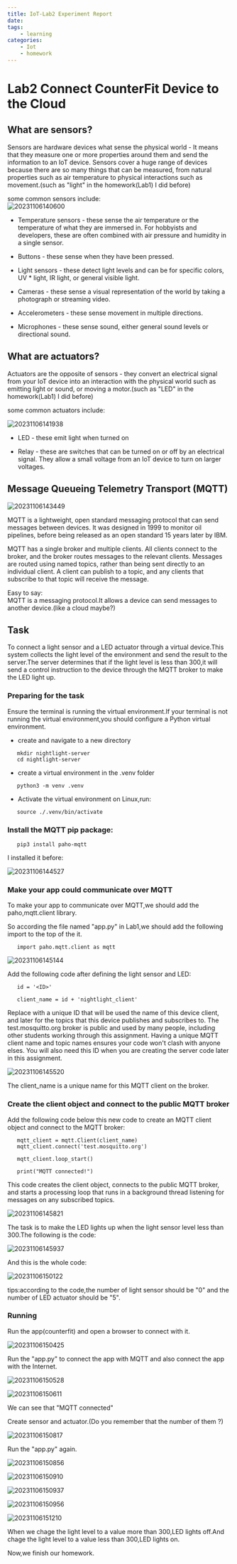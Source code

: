 ```yaml
---
title: IoT-Lab2 Experiment Report
date: 
tags: 
    - learning
categories: 
    - Iot  
    - homework
--- 
```


# Lab2 Connect CounterFit Device to the Cloud  

## What are sensors?  

Sensors are hardware devices what sense the physical world - It means that they measure one or more properties around them and send the information to an IoT device. Sensors cover a huge range of devices because there are so many things that can be measured, from natural properties such as air temperature to physical interactions such as movement.(such as "light" in the homework(Lab1) I did before)  

some common sensors include:  
![20231106140600](https://stitch-best.oss-cn-beijing.aliyuncs.com//20231106140600.png)  

* Temperature sensors - these sense the air temperature or the temperature of what they are immersed in. For hobbyists and developers, these are often combined with air pressure and humidity in a single sensor.

* Buttons - these sense when they have been pressed.

* Light sensors - these detect light levels and can be for specific colors, UV * light, IR light, or general visible light.

* Cameras - these sense a visual representation of the world by taking a photograph or streaming video.

* Accelerometers - these sense movement in multiple directions.

* Microphones - these sense sound, either general sound levels or directional sound.  

## What are actuators?  

Actuators are the opposite of sensors - they convert an electrical signal from your IoT device into an interaction with the physical world such as emitting light or sound, or moving a motor.(such as "LED" in the homework(Lab1) I did before)  

some common actuators include:  

![20231106141938](https://stitch-best.oss-cn-beijing.aliyuncs.com//20231106141938.png)

* LED - these emit light when turned on

* Relay - these are switches that can be turned on or off by an electrical signal. They allow a small voltage from an IoT device to turn on larger voltages.

## Message Queueing Telemetry Transport (MQTT)  

![20231106143449](https://stitch-best.oss-cn-beijing.aliyuncs.com//20231106143449.png)

MQTT is a lightweight, open standard messaging protocol that can send messages between devices. It was designed in 1999 to monitor oil pipelines, before being released as an open standard 15 years later by IBM.

MQTT has a single broker and multiple clients. All clients connect to the broker, and the broker routes messages to the relevant clients. Messages are routed using named topics, rather than being sent directly to an individual client. A client can publish to a topic, and any clients that subscribe to that topic will receive the message.  

Easy to say:  
MQTT is a messaging protocol.It allows a device can send messages to another device.(like a cloud maybe?)  

## Task  
To connect a light sensor and a LED actuator through a virtual device.This system collects the light level of the environment and send the result to the server.The server determines that if the light level is less than 300,it will send a control instruction to the device through the MQTT broker to make the LED light up.  

### Preparing for the task  

Ensure the terminal is running the virtual environment.If your terminal is not running the virtual environment,you should configure a Python virtual environment.

* create and navigate to a new directory

```
   mkdir nightlight-server
   cd nightlight-server
```

* create a virtual environment in the .venv folder

```
   python3 -m venv .venv
```

* Activate the virtual environment
on Linux,run:

```
   source ./.venv/bin/activate
```

### Install the MQTT pip package:  

```
   pip3 install paho-mqtt
```

I installed it before:

![20231106144527](https://stitch-best.oss-cn-beijing.aliyuncs.com//20231106144527.png)

### Make your app could communicate over MQTT  

To make your app to communicate over MQTT,we should add the paho,mqtt.client library.  

So according the file named "app.py" in Lab1,we should add the following import to the top of the it.  

```
   import paho.mqtt.client as mqtt
```

![20231106145144](https://stitch-best.oss-cn-beijing.aliyuncs.com//20231106145144.png)  

Add the following code after defining the light sensor and LED:  

```
   id = '<ID>'

   client_name = id + 'nightlight_client'
   ```

Replace <ID> with a unique ID that will be used the name of this device client, and later for the topics that this device publishes and subscribes to. The test.mosquitto.org broker is public and used by many people, including other students working through this assignment. Having a unique MQTT client name and topic names ensures your code won't clash with anyone elses. You will also need this ID when you are creating the server code later in this assignment.  

![20231106145520](https://stitch-best.oss-cn-beijing.aliyuncs.com//20231106145520.png)  

The client_name is a unique name for this MQTT client on the broker.

### Create the client object and connect to the public MQTT broker

Add the following code below this new code to create an MQTT client object and connect to the MQTT broker:

```
   mqtt_client = mqtt.Client(client_name)
   mqtt_client.connect('test.mosquitto.org')

   mqtt_client.loop_start()

   print("MQTT connected!")
```

This code creates the client object, connects to the public MQTT broker, and starts a processing loop that runs in a background thread listening for messages on any subscribed topics.  

![20231106145821](https://stitch-best.oss-cn-beijing.aliyuncs.com//20231106145821.png)

The task is to make the LED lights up when the light sensor level less than 300.The following is the code:  

![20231106145937](https://stitch-best.oss-cn-beijing.aliyuncs.com//20231106145937.png)

And this is the whole code:  

![20231106150122](https://stitch-best.oss-cn-beijing.aliyuncs.com//20231106150122.png)  

tips:according to the code,the number of light sensor should be "0" and the number of LED actuator should be "5".  

### Running  

Run the app(counterfit) and open a browser to connect with it.  

![20231106150425](https://stitch-best.oss-cn-beijing.aliyuncs.com//20231106150425.png)  

Run the "app.py" to connect the app with MQTT and also connect the app with the Internet.  

![20231106150528](https://stitch-best.oss-cn-beijing.aliyuncs.com//20231106150528.png)

![20231106150611](https://stitch-best.oss-cn-beijing.aliyuncs.com//20231106150611.png)  

We can see that "MQTT connected"  

Create sensor and actuator.(Do you remember that the number of them ?)  

![20231106150817](https://stitch-best.oss-cn-beijing.aliyuncs.com//20231106150817.png)  

Run the "app.py" again.  

![20231106150856](https://stitch-best.oss-cn-beijing.aliyuncs.com//20231106150856.png)  

![20231106150910](https://stitch-best.oss-cn-beijing.aliyuncs.com//20231106150910.png)  

![20231106150937](https://stitch-best.oss-cn-beijing.aliyuncs.com//20231106150937.png)  

![20231106150956](https://stitch-best.oss-cn-beijing.aliyuncs.com//20231106150956.png)  


![20231106151210](https://stitch-best.oss-cn-beijing.aliyuncs.com//20231106151210.png)  

When we chage the light level to a value more than 300,LED lights off.And chage the light level to a value less than 300,LED lights on.  

Now,we finish our homework.